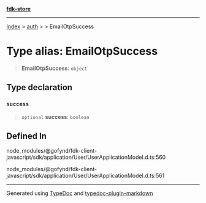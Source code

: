 [**fdk-store**](../../../README.md)
***

[Index](../../../API.md) > [auth](../../README.md) > [<internal>](../README.md) > EmailOtpSuccess

# Type alias: EmailOtpSuccess

> **EmailOtpSuccess**: `object`

## Type declaration

### `success`

> `optional` **success**: `boolean`

## Defined In

node\_modules/@gofynd/fdk-client-javascript/sdk/application/User/UserApplicationModel.d.ts:560

node\_modules/@gofynd/fdk-client-javascript/sdk/application/User/UserApplicationModel.d.ts:561

***
Generated using [TypeDoc](https://typedoc.org/) and [typedoc-plugin-markdown](https://www.npmjs.com/package/typedoc-plugin-markdown)
